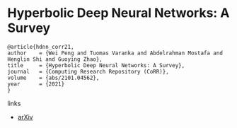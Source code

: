 # Hyperbolic Deep Neural Networks: A Survey

```
@article{hdnn_corr21,
author    = {Wei Peng and Tuomas Varanka and Abdelrahman Mostafa and Henglin Shi and Guoying Zhao},
title     = {Hyperbolic Deep Neural Networks: A Survey},
journal   = {Computing Research Repository (CoRR)},
volume    = {abs/2101.04562},
year      = {2021}
}
```

links
- [arXiv](https://arxiv.org/abs/2101.04562)
